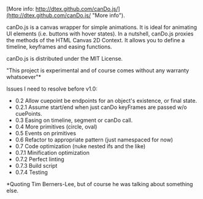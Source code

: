 [More info: http://dtex.github.com/canDo.js/](http://dtex.github.com/canDo.js/ "More info").

canDo.js is a canvas wrapper for simple animations. It is ideal for animating UI elements (i.e. buttons with hover states). In a nutshell, canDo.js proxies the methods of the HTML Canvas 2D Context. It allows you to define a timeline, keyframes and easing functions.

canDo.js is distributed under the MIT License.

"This project is experimental and of course comes without any warranty whatsoever"*

Issues I need to resolve before v1.0:

* 0.2 Allow cuepoint be endpoints for an object's existence, or final state.
* 0.2.1 Assume start/end when just canDo keyFrames are passed w/o cuePoints.
* 0.3 Easing on timeline, segment or canDo call. 
* 0.4 More primitives (circle, oval)
* 0.5 Events on primitives
* 0.6 Refactor to appropriate pattern (just namespaced for now)
* 0.7 Code optimization (nuke nested ifs and the like)
* 0.7.1 Minification optimization
* 0.7.2 Perfect linting
* 0.7.3 Build script
* 0.7.4 Testing

*Quoting Tim Berners-Lee, but of course he was talking about something else.